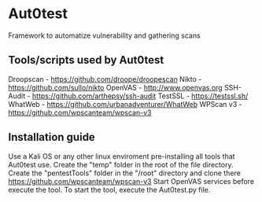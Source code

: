 # Aut0test
Framework to automatize vulnerability and gathering scans


Tools/scripts used by Aut0test
--------------------------
Droopscan - https://github.com/droope/droopescan
Nikto     - https://github.com/sullo/nikto
OpenVAS   - http://www.openvas.org
SSH-Audit - https://github.com/arthepsy/ssh-audit
TestSSL   - https://testssl.sh/
WhatWeb   - https://github.com/urbanadventurer/WhatWeb
WPScan v3 - https://github.com/wpscanteam/wpscan-v3


Installation guide
-------------------
Use a Kali OS or any other linux enviroment pre-installing all tools that Aut0test use.
Create the "temp" folder in the root of the file directory.
Create the "pentestTools" folder in the "/root" directory and clone there https://github.com/wpscanteam/wpscan-v3
Start OpenVAS services before execute the tool.
To start the tool, execute the Aut0test.py file.

